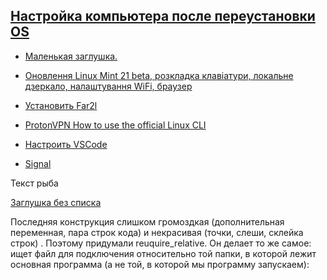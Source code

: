 [Настройка компьютера после переустановки OS](#)
---

- [Маленькая заглушка.](#)


- [Оновлення Linux Mint 21 beta, розкладка клавіатури, локальне дзеркало, налаштування WiFi, браузер](https://www.youtube.com/watch?v=TGnMxkSTEQU)


- [Установить Far2l](/doc/Far2l.md)

- [ProtonVPN How to use the official Linux CLI](https://protonvpn.com/support/linux-vpn-tool/)


- [Настроить VSCode](https://www.youtube.com/watch?v=JSGPd1E16-o&t=902s)

- [Signal](https://www.signal.org/download/)

Текст рыба

[Заглушка без списка](#)

Последняя конструкция слишком громоздкая (дополнительная переменная, пара строк кода) и некрасивая (точки, слеши, склейка строк) . Поэтому придумали reuquire_relative. Он делает то же самое: ищет файл для подключения относительно той папки, в которой лежит основная программа (а не той, в которой мы программу запускаем):

